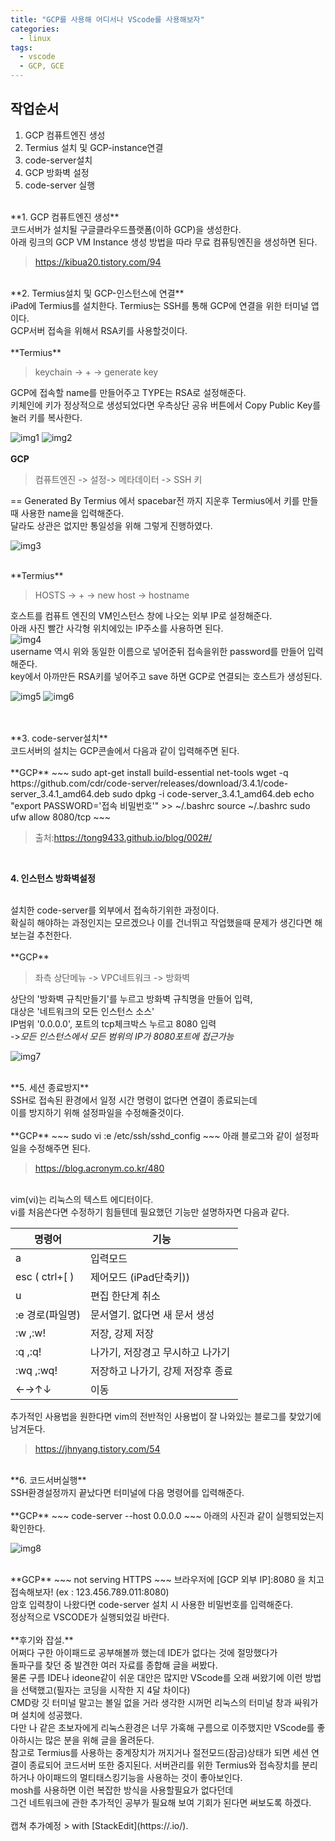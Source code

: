 ```yaml
---
title: "GCP를 사용해 어디서나 VScode를 사용해보자"
categories:
  - linux
tags:
  - vscode
  - GCP, GCE
---
```


## 작업순서

 1. GCP 컴퓨트엔진 생성
 2. Termius 설치 및 GCP-instance연결
 3. code-server설치
 4. GCP 방화벽 설정
 5. code-server 실행

<br>
 **1. GCP 컴퓨트엔진 생성**
<br>
코드서버가 설치될 구글클라우드플랫폼(이하 GCP)을 생성한다.<br>
아래 링크의 GCP VM Instance 생성 방법을 따라 무료 컴퓨팅엔진을 생성하면 된다.<br>

>https://kibua20.tistory.com/94

<br>
**2. Termius설치 및 GCP-인스턴스에 연결**
<br>
iPad에 Termius를 설치한다. Termius는 SSH를 통해 GCP에 연결을 위한 터미널 앱이다. <br>
GCP서버 접속을 위해서 RSA키를 사용할것이다.<br>
<br>
**Termius**

>keychain -> + -> generate key

GCP에 접속할 name를 만들어주고 TYPE는 RSA로 설정해준다.<br>
키체인에 키가 정상적으로 생성되었다면 우측상단 공유 버튼에서 Copy Public Key를 눌러 키를 복사한다.<br>

![img1](/assets/img/1_img1.jpg)
![img2](/assets/img/1_img2.jpg)
<br>
<br>
**GCP**

 >컴퓨트엔진 -> 설정-> 메타데이터 -> SSH 키
 >

 == Generated By Termius 에서 spacebar전 까지 지운후 Termius에서 키를 만들때 사용한 name을 입력해준다.<br> 달라도 상관은 없지만 통일성을 위해 그렇게 진행하였다.<br>

![img3](/assets/img/1_img3.jpg)

<br>
**Termius**

>HOSTS -> + -> new host -> hostname
>

호스트를 컴퓨트 엔진의 VM인스턴스 창에 나오는 외부 IP로 설정해준다.<br> 
아래 사진 빨간 사각형 위치에있는 IP주소를 사용하면 된다.<br>
![img4](/assets/img/1_img4.jpg)
<br>
username 역시 위와 동일한 이름으로 넣어준뒤 접속을위한 password를 만들어 입력해준다.<br> 
key에서 아까만든 RSA키를 넣어주고 save 하면 GCP로 연결되는 호스트가 생성된다.<br>

![img5](/assets/img/1_img5.jpg)
![img6](/assets/img/1_img6.jpg)

<br>
<br>
**3. code-server설치**
<br>
코드서버의 설치는 GCP콘솔에서 다음과 같이 입력해주면 된다.<br>

<br>
**GCP**
~~~
sudo apt-get install build-essential net-tools
wget -q https://github.com/cdr/code-server/releases/download/3.4.1/code-server_3.4.1_amd64.deb
sudo dpkg -i code-server_3.4.1_amd64.deb
echo "export PASSWORD='접속 비밀번호'" >> ~/.bashrc
source ~/.bashrc
sudo ufw allow 8080/tcp
~~~

>출처:https://tong9433.github.io/blog/002#/

<br>

**4. 인스턴스 방화벽설정**

<br>
설치한 code-server를 외부에서 접속하기위한 과정이다.<br> 확실히 해야하는 과정인지는 모르겠으나 이를 건너뛰고 작업했을때 문제가 생긴다면 해보는걸 추천한다.<br>
<br>
**GCP**

>좌측 상단메뉴 -> VPC네트워크 -> 방화벽

상단의 '방화벽 규칙만들기'를 누르고 방화벽 규칙명을 만들어 입력,<br>
대상은 '네트워크의 모든 인스턴스 소스' <br>
IP범위 '0.0.0.0', 포트의 tcp체크박스 누르고 8080 입력<br>
->*모든 인스턴스에서 모든 범위의 IP가 8080포트에 접근가능*<br>

![img7](/assets/img/1_img7.jpg)

<br>
**5. 세션 종료방지**
<br>
SSH로 접속된 환경에서 일정 시간 명령이 없다면 연결이 종료되는데<br> 이를 방지하기 위해 설정파일을 수정해줄것이다.<br>
<br>
**GCP**
~~~
sudo vi
:e /etc/ssh/sshd_config
~~~
아래 블로그와 같이 설정파일을 수정해주면 된다.<br>

>https://blog.acronym.co.kr/480 
>
<br>vim(vi)는 리눅스의 텍스트 에디터이다.<br> vi를 처음쓴다면 수정하기 힘들텐데 필요했던 기능만 설명하자면 다음과 같다.<br>

| 명령어 | 기능 |
|--|--|
| a | 입력모드 |
| esc ( ctrl+[ )  | 제어모드 (iPad단축키)) |
| u | 편집 한단계 취소 |
|:e 경로(파일명)|문서열기. 없다면 새 문서 생성|
|:w ,:w!|저장, 강제 저장|
|:q ,:q! | 나가기, 저장경고 무시하고 나가기 |
|:wq ,:wq! | 저장하고 나가기, 강제 저장후 종료 |
|←→↑↓|이동|

추가적인 사용법을 원한다면 vim의 전반적인 사용법이 잘 나와있는 블로그를 찾았기에 남겨둔다.<br>

>https://jhnyang.tistory.com/54

<br>
 **6. 코드서버실행**
 <br>
SSH환경설정까지 끝났다면 터미널에 다음 명령어를 입력해준다.<br>
<br>
**GCP**
~~~
code-server --host 0.0.0.0
~~~
아래의 사진과 같이 실행되었는지 확인한다.<br>

![img8](/assets/img/1_img8.jpg)


<br>
**GCP**
~~~
not serving HTTPS
~~~
브라우저에 [GCP 외부 IP]:8080 을 치고 접속해보자! (ex : 123.456.789.011:8080)<br>
암호 입력창이 나왔다면 
code-server 설치 시 사용한 비밀번호를 입력해준다.<br>
정상적으로 VSCODE가 실행되었길 바란다.<br>
<br>
**후기와 잡설.**
<br>
어쩌다 구한 아이패드로 공부해볼까 했는데 IDE가 없다는 것에 절망했다가 
<br>돌파구를 찾던 중 발견한 여러 자료를 종합해 글을 써봤다.
<br> 물론 구름 IDE나 ideone같이 쉬운 대안은 많지만 VScode를 오래 써왔기에 이런 방법을 선택했고(필자는 코딩을 시작한 지 4달 차이다)
<br> CMD랑 깃 터미널 말고는 볼일 없을 거라 생각한 시꺼먼 리눅스의 터미널 창과 싸워가며 설치에 성공했다.
<br> 다만 나 같은 초보자에게 리눅스환경은 너무 가혹해 구름으로 이주했지만 VScode를 좋아하시는 많은 분을 위해 글을 올려둔다.
<br>참고로 Termius를 사용하는 중계장치가 꺼지거나 절전모드(잠금)상태가 되면 세션 연결이 종료되어 코드서버 또한 중지된다. 서버관리를 위한 Termius와 접속장치를 분리하거나 아이패드의 멀티태스킹기능을 사용하는 것이 좋아보인다.
<br>mosh를 사용하면 이런 복잡한 방식을 사용할필요가 없다던데 <br>그건 네트워크에 관한 추가적인 공부가 필요해 보여 기회가 된다면 써보도록 하겠다.
<br><br>
캡쳐 추가예정
> with [StackEdit](https://.io/).
